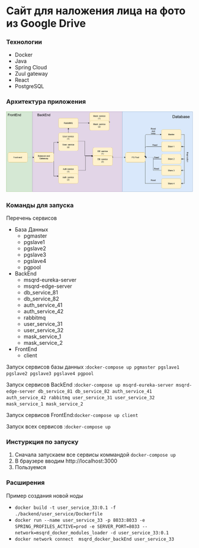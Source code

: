 # Сайт для наложения лица на фото из Google Drive

### Технологии

* Docker
* Java
* Spring Cloud
* Zuul gateway
* React
* PostgreSQL

### Архитектура приложения
![Alt-текст](https://github.com/OlegZdanevich/msqrd_docker/blob/main/images/arch1.jpg?raw=true "Архитектура приложения")


### Команды для запуска

Перечень сервисов

* База Данных
    * pgmaster
    * pgslave1
    * pgslave2
    * pgslave3
    * pgslave4
    * pgpool
* BackEnd
    * msqrd-eureka-server
    * msqrd-edge-server
    * db_service_81
    * db_service_82
    * auth_service_41
    * auth_service_42
    * rabbitmq
    * user_service_31
    * user_service_32
    * mask_service_1
    * mask_service_2
* FrontEnd
    * client
    

Запуск сервисов базы данных :`docker-compose up pgmaster pgslave1 pgslave2 pgslave3 pgslave4 pgpool`

Запуск сервисов BackEnd :`docker-compose up msqrd-eureka-server msqrd-edge-server db_service_81 db_service_82 auth_service_41 auth_service_42 rabbitmq user_service_31 user_service_32 mask_service_1 mask_service_2`

Запуск сервисов FrontEnd:`docker-compose up client`

Запуск всех сервисов :`docker-compose up`

### Инстуркция по запуску
1) Сначала запускаем все сервисы коммандой `docker-compose up`
2) В браузере вводим http://localhost:3000
3) Пользуемся

### Расширения

Пример создания новой ноды

* `docker build -t user_service_33:0.1 -f ./backend/user_service/Dockerfile `
* `docker run --name user_service_33 -p 8033:8033 -e SPRING_PROFILES_ACTIVE=prod -e SERVER_PORT=8033 --network=msqrd_docker_modules_loader -d user_service_33:0.1`
* `docker network connect  msqrd_docker_backEnd user_service_33`